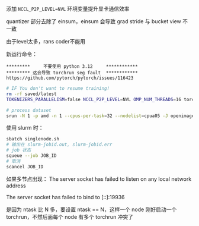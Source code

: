 添加 `NCCL_P2P_LEVEL=NVL` 环境变量提升显卡通信效率

quantizer 部分去除了 einsum，einsum 会导致 grad stride 与 bucket view 不一致

由于level太多，rans coder不能用


新运行命令：
```
*********     不要使用 python 3.12     ************
********* 这会导致 torchrun seg fault  ************
https://github.com/pytorch/pytorch/issues/116423
```
```bash
# IF You don't want to resume training!
rm -rf saved/latest
TOKENIZERS_PARALLELISM=false NCCL_P2P_LEVEL=NVL OMP_NUM_THREADS=16 torchrun --rdzv-backend=c10d --rdzv-endpoint=localhost:0 --nnodes=1 --nproc_per_node=8 mcquic/train/__main__.py configs/neon.yaml
```

```bash
# process dataset
srun -N 1 -p amd -n 1 --cpus-per-task=32 --nodelist=cpua05 -J openimage_create /share/home/tj24011/software/miniconda3/envs/mcquic/bin/mcquic dataset /share/home/tj24011/ssd_datasets/openimages/ /share/home/tj24011/ssd_datasets/dataset/
```

使用 slurm 时：
```bash
sbatch singlenode.sh
# 输出在 slurm-jobid.out, slurm-jobid.err
# job 状态
squeue --job JOB_ID
# 取消
scancel JOB_ID
```


如果多节点出现： The server socket has failed to listen on any local network address

The server socket has failed to bind to [::]:19936

是因为 ntask 比 N 多，要设置 ntask == N，这样一个 node 刚好启动一个 torchrun，不然后面每个 node 有多个 torchrun 冲突了
